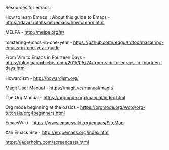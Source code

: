 Resources for emacs: 

How to learn Emacs :: About this guide to Emacs - https://david.rothlis.net/emacs/howtolearn.html   

MELPA - http://melpa.org/#/ 

mastering-emacs-in-one-year - https://github.com/redguardtoo/mastering-emacs-in-one-year-guide 

From Vim to Emacs in Fourteen Days - https://blog.aaronbieber.com/2015/05/24/from-vim-to-emacs-in-fourteen-days.html 

Howardism - http://howardism.org/ 

Magit User Manual - https://magit.vc/manual/magit/ 

The Org Manual - https://orgmode.org/manual/index.html 

Org mode beginning at the basics - https://orgmode.org/worg/org-tutorials/org4beginners.html 

EmacsWiki - https://www.emacswiki.org/emacs/SiteMap 

Xah Emacs Site - http://ergoemacs.org/index.html 

https://jaderholm.com/screencasts.html